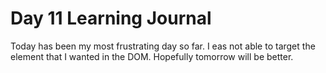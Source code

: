 # Day 11 Learning Journal   

Today has been my most frustrating day so far. I eas not able to target the element that I wanted in the DOM. Hopefully tomorrow will be better.
